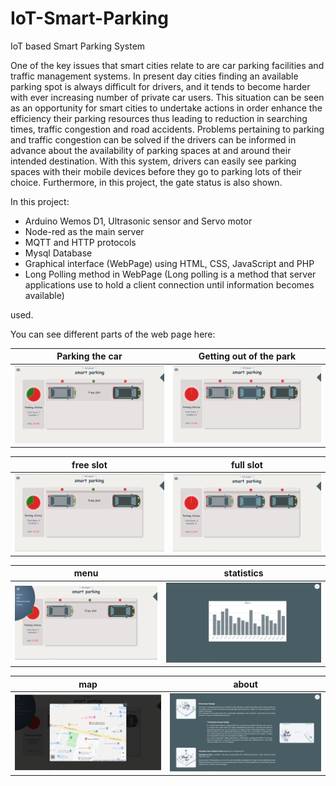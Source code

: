 # IoT-Smart-Parking
IoT based Smart Parking System 

One of the key issues that smart cities relate to are car parking facilities and traffic management systems. In present day cities finding an available parking spot is always difficult for drivers, and it tends to become harder with ever increasing number of private car users. This situation can be seen as an opportunity for smart cities to undertake actions in order enhance the efficiency their parking resources thus leading to reduction in searching times, traffic congestion and road accidents. Problems pertaining to parking and traffic congestion can be solved if the drivers can be informed in advance about the availability of parking spaces at and around their intended destination. With this system, drivers can easily see parking spaces with their mobile devices before they go to parking lots of their choice. Furthermore, in this project, the gate status is also shown.

In this project:

  * Arduino Wemos D1, Ultrasonic sensor and Servo motor
  * Node-red as the main server
  * MQTT and HTTP protocols
  * Mysql Database
  * Graphical interface (WebPage) using HTML, CSS, JavaScript and PHP
  * Long Polling method in WebPage (Long polling is a method that server applications use to hold a client connection until information becomes available)

used.


You can see different parts of the web page here:


Parking the car            |Getting out of the park
:-------------------------:|:-------------------------:
![WebPage image](https://github.com/hamedkharazmi/IoT-Smart-Parking/blob/master//Free2Full.gif)  |  ![WebPage image](https://github.com/hamedkharazmi/IoT-Smart-Parking/blob/master//Full2Free.gif)

free slot                  |full slot
:-------------------------:|:-------------------------:
![WebPage image](https://github.com/hamedkharazmi/IoT-Smart-Parking/blob/master//free.png)  |  ![WebPage image](https://github.com/hamedkharazmi/IoT-Smart-Parking/blob/master//full.png)

menu                       |statistics
:-------------------------:|:-------------------------:
![WebPage image](https://github.com/hamedkharazmi/IoT-Smart-Parking/blob/master//menu.png)  |  ![WebPage image](https://github.com/hamedkharazmi/IoT-Smart-Parking/blob/master//statistics.png)

map                        | about
:-------------------------:|:-------------------------:
![WebPage image](https://github.com/hamedkharazmi/IoT-Smart-Parking/blob/master//map.png)  |  ![WebPage image](https://github.com/hamedkharazmi/IoT-Smart-Parking/blob/master//about.png)
